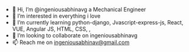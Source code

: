 - 👋 Hi, I’m @ingeniousabhinavg a Mechanical Engineer
- 👀 I’m interested in everything i love
- 🌱 I’m currently learning python-django, Jvascript-express-js, React, VUE, Angular JS, HTML, CSS,  , 
- 💞️ I’m looking to collaborate on ingeniousabhinavg
- 📫 Reach me on ingeniousabhinav@gmail.com

<!---
ingeniousabhinavg/ingeniousabhinavg is a ✨ special ✨ repository because its `README.md` (this file) appears on your GitHub profile.
You can click the Preview link to take a look at your changes.
--->
